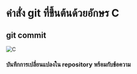 # คำสั่ง git ที่ขึ้นต้นด้วยอักษร C

## git commit

![C](https://github.com/65030179179Pattarapon/Git_A-Z_Mission_65030179/assets/144198506/abff8957-fa47-47b8-a821-3e754c85c863)

###  บันทึกการเปลี่ยนแปลงใน repository พร้อมกับข้อความ

